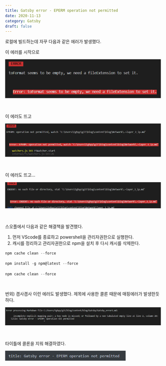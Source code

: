 ```yaml
---
title: Gatsby error - EPERM operation not permitted
date: 2020-11-13
category: Gatsby
draft: false
---
```


로컬에 빌드하는데 자꾸 다음과 같은 에러가 발생했다.

이 에러를 시작으로

![image-20201113204939738](Gatsby_error1.assets/image-20201113204939738.png)

<br/>

이 에러도 뜨고

![image-20201113204743381](Gatsby_error1.assets/image-20201113204743381.png)

<br/>

이 에러도 뜨고...

![image-20201113204913415](Gatsby_error1.assets/image-20201113204913415.png)

<br/>



스오플에서 다음과 같은 해결책을 발견했다.

1. 먼저 VScode를 종료하고 powershell을 관리자권한으로 실행한다.
2. 캐시를 정리하고 관리자권한으로 npm을 설치 후 다시 캐시를 삭제한다.

```powershell
npm cache clean --force

npm install -g npm@latest --force

npm cache clean --force
```

<br/>

번외) 겸사겸사 이런 에러도 발생했다. 제목에 사용한 콜론 때문에 매핑에러가 발생한듯하다.

![image-20201113205418053](Gatsby_error1.assets/image-20201113205418053.png)

<br/>

타이틀에 콜론을 지워 해결하였다.

![image-20201113234452283](Gatsby_error1.assets/image-20201113234452283.png)